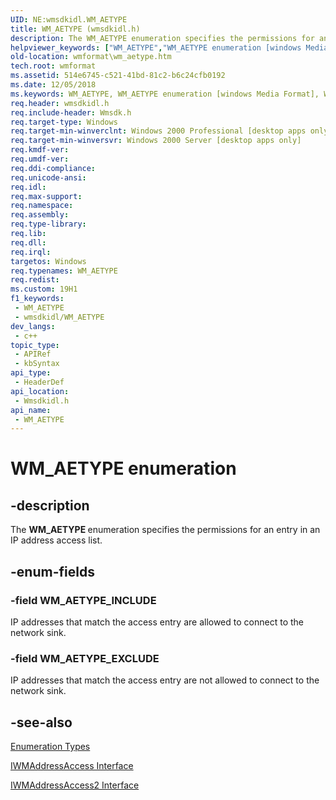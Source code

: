 ```yaml
---
UID: NE:wmsdkidl.WM_AETYPE
title: WM_AETYPE (wmsdkidl.h)
description: The WM_AETYPE enumeration specifies the permissions for an entry in an IP address access list.
helpviewer_keywords: ["WM_AETYPE","WM_AETYPE enumeration [windows Media Format]","WM_AETYPE_EXCLUDE","WM_AETYPE_INCLUDE","wmformat.wm_aetype","wmsdkidl/WM_AETYPE","wmsdkidl/WM_AETYPE_EXCLUDE","wmsdkidl/WM_AETYPE_INCLUDE"]
old-location: wmformat\wm_aetype.htm
tech.root: wmformat
ms.assetid: 514e6745-c521-41bd-81c2-b6c24cfb0192
ms.date: 12/05/2018
ms.keywords: WM_AETYPE, WM_AETYPE enumeration [windows Media Format], WM_AETYPE_EXCLUDE, WM_AETYPE_INCLUDE, wmformat.wm_aetype, wmsdkidl/WM_AETYPE, wmsdkidl/WM_AETYPE_EXCLUDE, wmsdkidl/WM_AETYPE_INCLUDE
req.header: wmsdkidl.h
req.include-header: Wmsdk.h
req.target-type: Windows
req.target-min-winverclnt: Windows 2000 Professional [desktop apps only],Windows Media Format 7 SDK, or later versions of the SDK
req.target-min-winversvr: Windows 2000 Server [desktop apps only]
req.kmdf-ver: 
req.umdf-ver: 
req.ddi-compliance: 
req.unicode-ansi: 
req.idl: 
req.max-support: 
req.namespace: 
req.assembly: 
req.type-library: 
req.lib: 
req.dll: 
req.irql: 
targetos: Windows
req.typenames: WM_AETYPE
req.redist: 
ms.custom: 19H1
f1_keywords:
 - WM_AETYPE
 - wmsdkidl/WM_AETYPE
dev_langs:
 - c++
topic_type:
 - APIRef
 - kbSyntax
api_type:
 - HeaderDef
api_location:
 - Wmsdkidl.h
api_name:
 - WM_AETYPE
---
```


# WM_AETYPE enumeration


## -description

The <b>WM_AETYPE </b>enumeration specifies the permissions for an entry in an IP address access list.

## -enum-fields

### -field WM_AETYPE_INCLUDE

IP addresses that match the access entry are allowed to connect to the network sink.

### -field WM_AETYPE_EXCLUDE

IP addresses that match the access entry are not allowed to connect to the network sink.

## -see-also

<a href="https://docs.microsoft.com/windows/desktop/wmformat/enumeration-types">Enumeration Types</a>



<a href="https://docs.microsoft.com/windows/desktop/api/wmsdkidl/nn-wmsdkidl-iwmaddressaccess">IWMAddressAccess Interface</a>



<a href="https://docs.microsoft.com/windows/desktop/api/wmsdkidl/nn-wmsdkidl-iwmaddressaccess2">IWMAddressAccess2 Interface</a>

